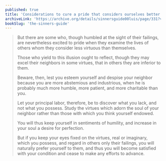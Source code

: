```yaml
---
published: true
title: 'Considerations to cure a pride that considers ourselves better than others'
archiveLink: 'https://archive.org/details/sinnersguide00luis/page/331?view=theater'
bookSlug: 'the-sinners-guide'
---
```


> But there are some who, though humbled at the sight of their failings, are nevertheless excited to pride when they examine the lives of others whom they consider less virtuous than themselves.
>
> Those who yield to this illusion ought to reflect, though they may excel their neighbors in some virtues, that in others they are inferior to them.
>
> Beware, then, lest you esteem yourself and despise your neighbor because you are more abstemious and industrious, when he is probably much more humble, more patient, and more charitable than you.
>
> Let your principal labor, therefore, be to discover what you lack, and not what you possess. Study the virtues which adorn the soul of your neighbor rather than those with which you think yourself endowed.
>
> You will thus keep yourself in sentiments of humility, and increase in your soul a desire for perfection.
>
> But if you keep your eyes fixed on the virtues, real or imaginary, which you possess, and regard in others only their failings, you will naturally prefer yourself to them, and thus you will become satisfied with your condition and cease to make any efforts to advance.
